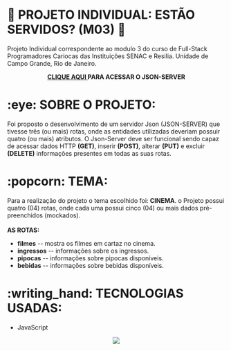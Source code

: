# :robot: PROJETO INDIVIDUAL: ESTÃO SERVIDOS? (M03) :space_invader:
<p> Projeto Individual correspondente ao modulo 3 do curso de Full-Stack Programadores Cariocas das Instituições SENAC e Resilia. Unidade de Campo Grande, Rio de Janeiro.</p>
<div align="center"><b><a href="https://jsonserver-dgqx.onrender.com/"> CLIQUE  AQUI </a>PARA ACESSAR O JSON-SERVER</b></div>
<h1>:eye: SOBRE O PROJETO: </h1>
<p> Foi proposto o desenvolvimento de um servidor Json (JSON-SERVER) que tivesse três (ou mais) rotas, onde as entidades utilizadas deveriam possuir quatro (ou mais) atributos. O Json-Server deve ser funcional sendo capaz de acessar dados HTTP <b>(GET)</b>, inserir <b>(POST)</b>, alterar <b>(PUT)</b> e excluir <b>(DELETE)</b> informações presentes em todas as suas rotas. </p>
<h1>:popcorn: TEMA:</h1>
<p> Para a realização do projeto o tema escolhido foi: <b>CINEMA</b>. o Projeto possui quatro (04) rotas, onde cada uma possui cinco (04) ou mais dados pré-preenchidos (mockados). <br><br><b>AS ROTAS:</b>
<ul>
<li><b>filmes</b> -- mostra os filmes em cartaz no cinema.</li>
<li><b>ingressos</b> -- informações sobre os ingressos.</li>
<li><b>pipocas</b> -- informações sobre pipocas disponíveis. </li>
<li><b>bebidas</b> -- informações sobre bebidas disponíveis.</li>
</ul>
<h1>:writing_hand: TECNOLOGIAS USADAS:</h1>
<ul>
  <li>JavaScript</li>
  </ul>

<div align="center"><img src="https://img.shields.io/badge/JavaScript-F7DF1E?style=for-the-badge&logo=javascript&logoColor=black"></div>
 
